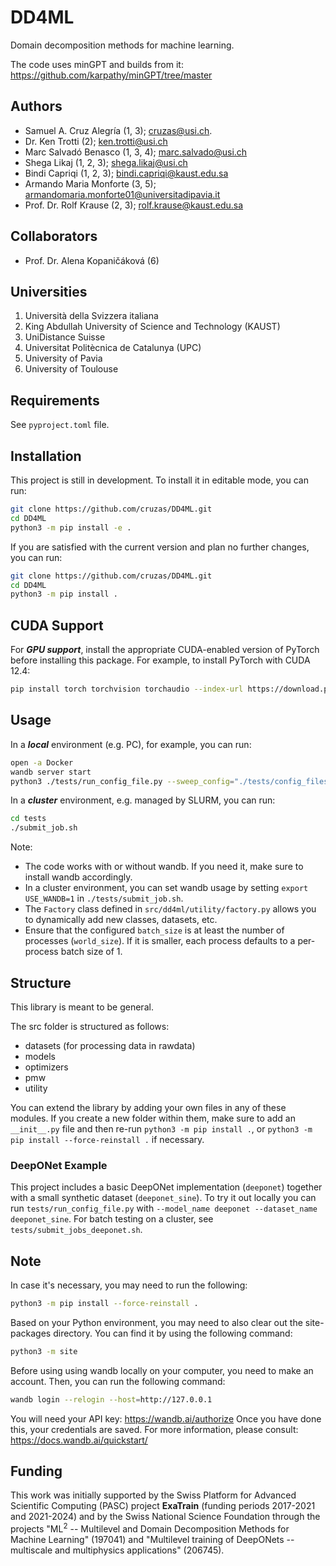 # DD4ML
Domain decomposition methods for machine learning.

The code uses minGPT and builds from it: https://github.com/karpathy/minGPT/tree/master

## Authors
* Samuel A. Cruz Alegría (1, 3); cruzas@usi.ch.
* Dr. Ken Trotti (2); ken.trotti@usi.ch
* Marc Salvadó Benasco (1, 3, 4); marc.salvado@usi.ch
* Shega Likaj (1, 2, 3); shega.likaj@usi.ch
* Bindi Capriqi (1, 2, 3); bindi.capriqi@kaust.edu.sa
* Armando Maria Monforte (3, 5); armandomaria.monforte01@universitadipavia.it
* Prof. Dr. Rolf Krause (2, 3); rolf.krause@kaust.edu.sa

## Collaborators
* Prof. Dr. Alena Kopaničáková (6)

## Universities
1. Università della Svizzera italiana
2. King Abdullah University of Science and Technology (KAUST)
3. UniDistance Suisse
4. Universitat Politècnica de Catalunya (UPC)
5. University of Pavia
6. University of Toulouse

## Requirements
See ``pyproject.toml`` file. 

## Installation
This project is still in development. To install it in editable mode, you can run:
```bash
git clone https://github.com/cruzas/DD4ML.git
cd DD4ML
python3 -m pip install -e .
```

If you are satisfied with the current version and plan no further changes, you can run:
```bash
git clone https://github.com/cruzas/DD4ML.git
cd DD4ML
python3 -m pip install .
```

## CUDA Support
For ***GPU support***, install the appropriate CUDA-enabled version of PyTorch before installing this package. For example, to install PyTorch with CUDA 12.4:
```bash
pip install torch torchvision torchaudio --index-url https://download.pytorch.org/whl/cu124
```

## Usage
In a ***local*** environment (e.g. PC), for example, you can run:
```bash
open -a Docker
wandb server start
python3 ./tests/run_config_file.py --sweep_config="./tests/config_files/config_sgd.yaml"
```

In a ***cluster*** environment, e.g. managed by SLURM, you can run:
```bash
cd tests
./submit_job.sh
```

Note: 
- The code works with or without wandb. If you need it, make sure to install wandb accordingly. 
- In a cluster environment, you can set wandb usage by setting ```export USE_WANDB=1``` in ```./tests/submit_job.sh```.
- The ```Factory``` class defined in ```src/dd4ml/utility/factory.py``` allows you to dynamically add new classes, datasets, etc.
- Ensure that the configured ```batch_size``` is at least the number of processes (```world_size```). If it is smaller, each process defaults to a per-process batch size of 1.

## Structure
This library is meant to be general. 

The src folder is structured as follows:
- datasets (for processing data in rawdata)
- models 
- optimizers
- pmw
- utility

You can extend the library by adding your own files in any of these modules. If you create a new folder within them, make sure to add an ```__init__.py``` file and then re-run ```python3 -m pip install .```, or ```python3 -m pip install --force-reinstall .``` if necessary.

### DeepONet Example
This project includes a basic DeepONet implementation (`deeponet`) together with
a small synthetic dataset (`deeponet_sine`). To try it out locally you can run
`tests/run_config_file.py` with `--model_name deeponet --dataset_name deeponet_sine`.
For batch testing on a cluster, see `tests/submit_jobs_deeponet.sh`.

## Note
In case it's necessary, you may need to run the following:
```bash
python3 -m pip install --force-reinstall .
```
Based on your Python environment, you may need to also clear out the site-packages directory. You can find it by using the following command:
```bash
python3 -m site
```

Before using using wandb locally on your computer, you need to make an account. Then, you can run the following command:
```bash
wandb login --relogin --host=http://127.0.0.1
```
You will need your API key: https://wandb.ai/authorize
Once you have done this, your credentials are saved. For more information, please consult: https://docs.wandb.ai/quickstart/

## Funding
This work was initially supported by the Swiss Platform for Advanced Scientific Computing (PASC) project **ExaTrain** (funding periods 2017-2021 and 2021-2024) and by the Swiss National Science Foundation through the projects "ML<sup>2</sup> -- Multilevel and Domain Decomposition Methods for Machine Learning" (197041) and "Multilevel training of DeepONets -- multiscale and multiphysics applications" (206745). 
